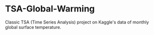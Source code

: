 # TSA-Global-Warming
Classic TSA (Time Series Analysis) project on Kaggle's data of monthly global surface temperature.
